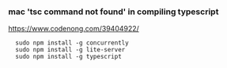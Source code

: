 ### mac 'tsc command not found' in compiling typescript
https://www.codenong.com/39404922/
```
  sudo npm install -g concurrently
  sudo npm install -g lite-server
  sudo npm install -g typescript
```
